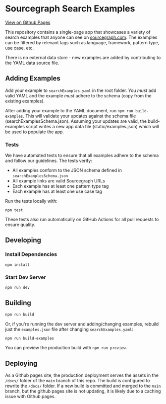 # Sourcegraph Search Examples

[View on Github Pages](https://sourcegraph.github.io/sourcegraph-search-examples)

This repository contains a single-page app that showcases a variety of search examples that anyone can see on [sourcegraph.com](https://sourcegraph.com/search). The examples can be filtered by relevant tags such as language, framework, pattern type, use case, etc. 

There is no external data store - new examples are added by contributing to the YAML data source file.

## Adding Examples

Add your example to `searchExamples.yaml` in the root folder. You *must* add valid YAML and the example *must* adhere to the schema (copy from the existing examples). 

After adding your example to the YAML document, run `npm run build-examples`. This will validate your updates against the schema file (searchExamplesSchema.json). Assuming your updates are valid, the build-examples script writes a new app data file (static/examples.json) which will be used to populate the app.

### Tests

We have automated tests to ensure that all examples adhere to the schema and follow our guidelines. The tests verify:

- All examples conform to the JSON schema defined in `searchExamplesSchema.json`
- All example links are valid Sourcegraph URLs
- Each example has at least one pattern type tag
- Each example has at least one use case tag

Run the tests locally with:

```shell
npm test
```

These tests also run automatically on GitHub Actions for all pull requests to ensure quality.

## Developing

### Install Dependencies

```shell
npm install
```

### Start Dev Server

```bash
npm run dev
```

## Building

```bash
npm run build
```

Or, if you're running the dev server and adding/changing examples, rebuild just the `examples.json` file after changing `searchExamples.yaml`:

```bash
npm run build-examples
```

You can preview the production build with `npm run preview`.

## Deploying

As a Github pages site, the production deployment serves the assets in the `/docs/` folder of the `main` branch of this repo. The build is configured to rewrite the `/docs/` folder. If a new build is committed and merged to the `main` branch, but the github pages site is not updating, it is likely due to a caching issue with Github pages.